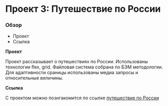 # Проект 3: Путешествие по России

### Обзор
* Проект
* Ссылка

**Проект**

Проект рассказывает о путешествиях по России. Использованы технологии flex, grid. 
Файловая система собрана по БЭМ методологии. Для адаптивности сраницы использованы медиа запросы 
и относительные величины. 

**Ссылка**

С проектом можно познгакомится по ссылке [путешествие по России](https://georgi12.github.io/russian-travel/)




